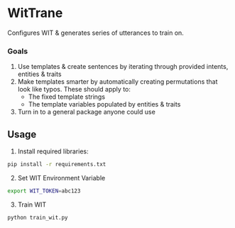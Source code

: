 # WitTrane
Configures WIT & generates series of utterances to train on.

### Goals
1. Use templates & create sentences by iterating through provided intents, entities & traits
2. Make templates smarter by automatically creating permutations that look like typos. These should apply to:
    - The fixed template strings
    - The template variables populated by entities & traits
3. Turn in to a general package anyone could use


## Usage

1. Install required libraries:
```sh
pip install -r requirements.txt
```

2. Set WIT Environment Variable
```sh
export WIT_TOKEN=abc123
```

3. Train WIT
```sh
python train_wit.py
```